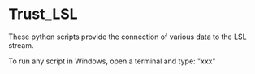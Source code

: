 # Trust_LSL
These python scripts provide the connection of various data to the LSL stream.

To run any script in Windows, open a terminal and type: "xxx"
